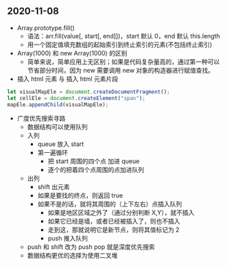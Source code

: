 ## 2020-11-08

- Array.prototype.fill()
  - 语法：arr.fill(value[, start[, end]])，start 默认 0，end 默认 this.length
  - 用一个固定值填充数组的起始索引到终止索引的元素(不包括终止索引)
- Array(1000) 和 new Array(1000) 的区别
  - 简单来说，简单应用上无区别；如果是代码复杂量高的，通过第一种可以节省部分时间，因为 new 需要调用 new 对象的构造器进行赋值查找。
- 插入 html 元素 与 插入 html 元素片段

```javascript
let visualMapEle = document.createDocumentFragment();
let cellEle = document.createElement("span");
mapEle.appendChild(visualMapEle);
```

- 广度优先搜索寻路
  - 数据结构可以使用队列
  * 入列
    - queue 放入 start
    * 第一遍循环
      - 把 start 周围的四个点 加进 queue
      - 逐个的把着四个点周围的点加进队列
  * 出列
    - shift 出元素
    - 如果是要找的终点，则返回 true
    * 如果不是的话，就将其周围的（上下左右）点插入队列
      - 如果是地区区域之外了（通过分别判断 X,Y），就不插入
      - 如果它已经是墙，或者已经被插入了，则也不插入
      - 走到这，那就说明它是新节点，则将其值标记为 2
      - push 推入队列
  - push 和 shift 改为 push pop 就是深度优先搜索
  - 数据结构更优的选择为使用二叉堆

